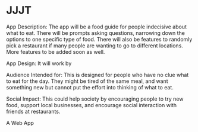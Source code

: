 # JJJT

App Description: 
The app will be a food guide for people indecisive about what to eat. There will be prompts asking questions, narrowing down the options to one specific type of food. There will also be features to randomly pick a restaurant if many people are wanting to go to different locations. More features to be added soon as well.

App Design:
It will work by 

Audience Intended for:
This is designed for people who have no clue what to eat for the day. They might be tired of the same meal, and want something new but cannot put the effort into thinking of what to eat.

Social Impact:
This could help society by encouraging people to try new food, support local businesses, and encourage social interaction with friends at restaurants. 

A Web App 
